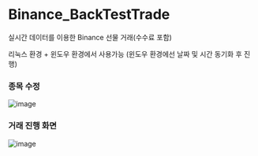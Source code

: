# Binance_BackTestTrade
실시간 데이터를 이용한 Binance 선물 거래(수수료 포함)

리눅스 환경 + 윈도우 환경에서 사용가능 (윈도우 환경에선 날짜 및 시간 동기화 후 진행)

### 종목 수정
![image](https://github.com/Shamera-Debug/Binance_BackTestTrade/assets/68696549/8c7e4c79-cfbb-4402-84f8-c8c6e1f66c15)


### 거래 진행 화면
![image](https://github.com/Shamera-Debug/Binance_BackTestTrade/assets/68696549/521fb1a0-c433-45fa-821b-4346a4643f9c)
